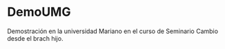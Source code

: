 # DemoUMG
Demostración en la universidad Mariano
en el curso de Seminario
Cambio desde el brach hijo.
